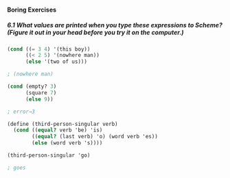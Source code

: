 #### Boring Exercises

##### 6.1  What values are printed when you type these expressions to Scheme? (Figure it out in your head before you try it on the computer.)
```Scheme
(cond ((= 3 4) '(this boy))
      ((< 2 5) '(nowhere man))
      (else '(two of us)))

; (nowhere man)

(cond (empty? 3)
      (square 7)
      (else 9))

; error→3

(define (third-person-singular verb)
  (cond ((equal? verb 'be) 'is)
        ((equal? (last verb) 'o) (word verb 'es))
        (else (word verb 's))))

(third-person-singular 'go)

; goes

```
